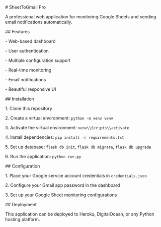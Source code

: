\# SheetToGmail Pro



A professional web application for monitoring Google Sheets and sending email notifications automatically.



\## Features



\- Web-based dashboard

\- User authentication

\- Multiple configuration support

\- Real-time monitoring

\- Email notifications

\- Beautiful responsive UI



\## Installation



1\. Clone this repository

2\. Create a virtual environment: `python -m venv venv`

3\. Activate the virtual environment: `venv\\Scripts\\activate`

4\. Install dependencies: `pip install -r requirements.txt`

5\. Set up database: `flask db init`, `flask db migrate`, `flask db upgrade`

6\. Run the application: `python run.py`



\## Configuration



1\. Place your Google service account credentials in `credentials.json`

2\. Configure your Gmail app password in the dashboard

3\. Set up your Google Sheet monitoring configurations



\## Deployment



This application can be deployed to Heroku, DigitalOcean, or any Python hosting platform.

